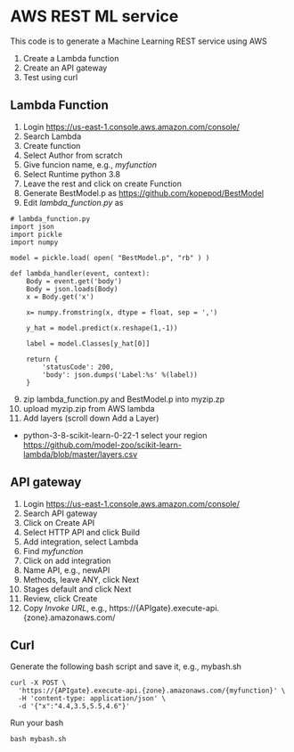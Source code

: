 # AWS REST ML service

This code is to generate a Machine Learning REST service using AWS

1. Create a Lambda function
2. Create an API gateway
3. Test using curl

## Lambda Function
1. Login https://us-east-1.console.aws.amazon.com/console/
2. Search Lambda
3. Create function
4. Select Author from scratch
5. Give funcion name, e.g., _myfunction_
6. Select Runtime python 3.8
7. Leave the rest and click on create Function
8. Generate BestModel.p as https://github.com/kopepod/BestModel
8. Edit _lambda_function.py_ as
```
# lambda_function.py
import json
import pickle
import numpy

model = pickle.load( open( "BestModel.p", "rb" ) )

def lambda_handler(event, context):
	Body = event.get('body')
	Body = json.loads(Body)
	x = Body.get('x')
  
	x= numpy.fromstring(x, dtype = float, sep = ',')
  
	y_hat = model.predict(x.reshape(1,-1))

	label = model.Classes[y_hat[0]]
    
	return {
		'statusCode': 200,
		'body': json.dumps('Label:%s' %(label))
	}
```
9. zip lambda_function.py and BestModel.p into myzip.zp
10. upload myzip.zip from AWS lambda
11. Add layers (scroll down Add a Layer)
* python-3-8-scikit-learn-0-22-1 select your region https://github.com/model-zoo/scikit-learn-lambda/blob/master/layers.csv

## API gateway
1. Login https://us-east-1.console.aws.amazon.com/console/
2. Search API gateway
3. Click on Create API
4. Select HTTP API and click Build
5. Add integration, select Lambda
6. Find _myfunction_
7. Click on add integration
8. Name API, e.g., newAPI
9. Methods, leave ANY, click Next
10. Stages default and click Next
11. Review, click Create
12. Copy *Invoke URL*, e.g., https://{APIgate}.execute-api.{zone}.amazonaws.com/

## Curl
Generate the following bash script and save it, e.g., mybash.sh
```
curl -X POST \
  'https://{APIgate}.execute-api.{zone}.amazonaws.com/{myfunction}' \
  -H 'content-type: application/json' \
  -d '{"x":"4.4,3.5,5.5,4.6"}' 
```
Run your bash
```
bash mybash.sh
```
